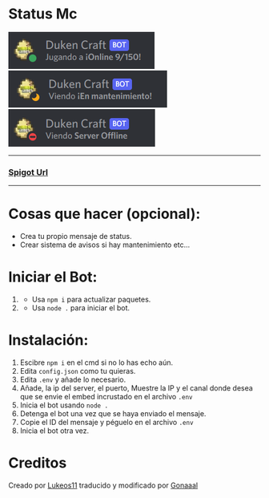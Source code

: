 # Status Mc

![Online Status Ejemplo de mc.dukencraft.xyz](imagenes/online.png)
![Server en Mantenimiento](imagenes/mantenimiento.png)
![Server Offline](imagenes/offline.png)
***


### [**Spigot Url**](https://www.spigotmc.org/resources/mc-discord-server-status-bot.96831/)

***


#  Cosas que hacer (opcional):
- Crea tu propio mensaje de status.
- Crear sistema de avisos si hay mantenimiento etc...

# Iniciar el Bot:
1. - Usa `npm i` para actualizar paquetes.
2. - Usa `node .` para iniciar el bot.

# Instalación:
1. Escibre `npm i` en el cmd si no lo has echo aún.
2. Edita `config.json` como tu quieras.
3. Edita `.env` y añade lo necesario.
4. Añade, la ip del server, el puerto, Muestre la IP y el canal donde desea que se envie el embed incrustado en el archivo `.env`
5. Inicia el bot usando `node .`
6. Detenga el bot una vez que se haya enviado el mensaje.
7. Copie el ID del mensaje y péguelo en el archivo `.env`
8. Inicia el bot otra vez.

# Creditos
Creado por <a href="https://github.com/Lukeos11">Lukeos11</a> traducido y modificado por <a href="https://github.com/gonaaal">Gonaaal</a>
